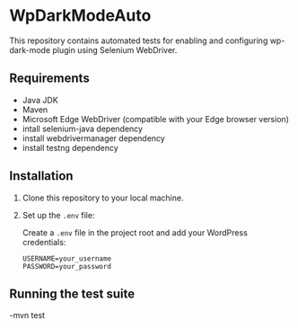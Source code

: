 # WpDarkModeAuto

This repository contains automated tests for enabling and configuring wp-dark-mode plugin using Selenium WebDriver.

## Requirements

- Java JDK
- Maven
- Microsoft Edge WebDriver (compatible with your Edge browser version)
- intall selenium-java dependency
- install webdrivermanager dependency
- install testng dependency

## Installation

1. Clone this repository to your local machine.

2. Set up the `.env` file:

   Create a `.env` file in the project root and add your WordPress credentials:

   ```plaintext
   USERNAME=your_username
   PASSWORD=your_password
## Running the test suite

-mvn test

